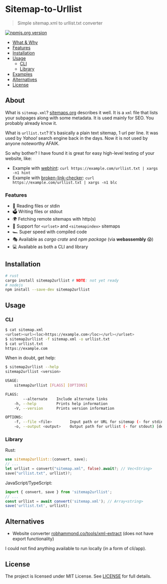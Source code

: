 # Sitemap-to-Urllist

> Simple sitemap.xml to urllist.txt converter

[![npmjs.org version](https://img.shields.io/npm/v/sitemap2urllist)](https://www.npmjs.com/package/sitemap2urllist)
<!-- TODO: [![crates.io version](https://img.shields.io/crates/v/sitemap2urllist)](https://crates.io/crates/sitemap2urllist) -->

<!-- toc -->

- [What & Why](#what--why)
- [Features](#features)
- [Installation](#installation)
- [Usage](#usage)
  - [CLI](#cli)
  - [Library](#library)
- [Examples](#examples)
- [Alternatives](#alternatives)
- [License](#license)

<!-- tocstop -->

## About

What is `sitemap.xml`?
[sitemaps.org](https://www.sitemaps.org/protocol.html) describes it well.
It is a `xml` file that lists your subpages along with some metadata.
It is used mainly for SEO.
You probably already know it.

What is `urllist.txt`?
It's basically a plain text sitemap, 1 url per line.
It was used by _Yahoo!_ search engine back in the days.
Now it is not used by anyone noteworthy AFAIK.

So why bother?
I have found it is great for easy high-level testing of your website, like:

- Example with [webhint](https://github.com/webhintio/hint#readme):
  `curl https://example.com/urllist.txt | xargs -n1 hint`
- Example with [broken-link-checker](https://github.com/stevenvachon/broken-link-checker#readme):
  `curl https://example.com/urllist.txt | xargs -n1 blc`

### Features

- 📂 Reading files or stdin
- 🗳 Writing files or stdout
- 🌍 Fetching remote sitemaps with http(s)
- 💯 Support for `<urlset>` and `<sitemapindex>` sitemaps
- 🏎 Super speed with compiled code
- 🎭 Available as *cargo crate* and *npm package* (via **webassembly** 😱)
- 💻 Available as both a CLI and library

## Installation

```sh
# rust
cargo install sitemap2urllist # NOTE: not yet ready
# nodejs
npm install --save-dev sitemap2urllist
```

## Usage

### CLI

```sh
$ cat sitemap.xml
<urlset><url><loc>https://example.com</loc></url></urlset>
$ sitemap2urllist -f sitemap.xml -o urllist.txt
$ cat urllist.txt
https://example.com
```

When in doubt, get help:

```sh
$ sitemap2urllist --help
sitemap2urllist <version>

USAGE:
    sitemap2urllist [FLAGS] [OPTIONS]

FLAGS:
        --alternate    Include alternate links
    -h, --help         Prints help information
    -V, --version      Prints version information

OPTIONS:
    -f, --file <file>        Input path or URL for sitemap (- for stdin) [default: -]
    -o, --output <output>    Output path for urllist (- for stdout) [default: -]
```

### Library

Rust:

```rust
use sitemap2urllist::{convert, save};
// ...
let urllist = convert("sitemap.xml", false).await?; // Vec<String>
save("urllist.txt", urllist)?;
```

JavaScript/TypeScript:

```js
import { convert, save } from 'sitemap2urllist';
// ...
const urllist = await convert('sitemap.xml'); // Array<string>
save('urllist.txt', urllist);
```

## Alternatives

- Website converter
  [robhammond.co/tools/xml-extract](https://robhammond.co/tools/xml-extract)
  (does not have export functionality)

I could not find anything available to run locally (in a form of cli/app).

## License

The project is licensed under MIT License.
See [LICENSE](./LICENSE.txt) for full details.
